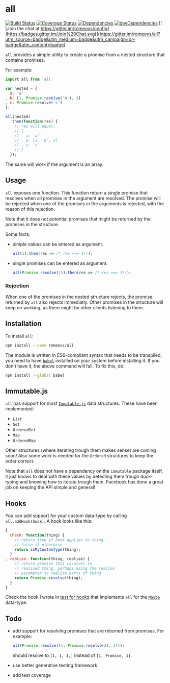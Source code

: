 # all

[![Build Status](https://travis-ci.org/romeovs/all.svg?branch=master)](https://travis-ci.org/romeovs/all)
[![Coverage Status](https://coveralls.io/repos/romeovs/all/badge.svg?branch=master)](https://coveralls.io/r/romeovs/all?branch=master)
[![Dependencies](https://david-dm.org/romeovs/all.svg)](https://david-dm.org/romeovs/all)
[![devDependencies](https://david-dm.org/romeovs/all/dev-status.svg)](https://david-dm.org/romeovs/all#info=devDependencies)
[![Join the chat at https://gitter.im/romeovs/config](https://badges.gitter.im/Join%20Chat.svg)](https://gitter.im/romeovs/all?utm_source=badge&utm_medium=badge&utm_campaign=pr-badge&utm_content=badge)

`all` provides a simple utility to create a promise
from a nested structure that contains promises.

For example:
```js
import all from 'all'

var nested = {
  a: 'a'
, b: [1, Promise.resolve('b'), 3]
, c: Promise.resolve('c')
};

all(nested)
  .then(function(res) {
    // res will equal:
    // {
    //   a: 'a'
    // , b: [1, 'b', 3]
    // , c: 'c'
    // }
  });
```
The same will work if the argument is an array.

## Usage
`all` exposes one function.  This function return a single promise
that resolves when all promises in the argument are resolved.  The promise
will be rejected when one of the promises in the arguments is rejected, with
the reason of this rejection.

Note that it does not potential promises that might be returned by the promises
in the structure.

Some facts:

 - simple values can be entered as argument.

    ```js
    all(1).then(res => /* res === 1*/);
    ```
 - single promises can be entered as argument.

    ```js
    all(Promise.resolve(1)).then(res => /* res === 1*/);
    ```

### Rejection
When one of the promises in the nested structure rejects, the promise returned
by `all` also rejects immediatly.  Other promises in the structure will keep on
working, as there might be other clients listening to them.

## Installation

To install `all`:
```sh
npm install --save romeovs/all
```

The module is written in ES6-compliant syntax that needs to
be transpiled, you need to have [`babel`](https://babeljs.io) installed
on your system before installing it.  If you don't have it, the above command
will fail.  To fix this, do:

```sh
npm install --global babel
```

## Immutable.js
`all` has support for most [`Immutable.js`](https://github.com/facebook/immutable-js) 
data structures.  These have been implemented:

  - `List`
  - `Set`
  - `OrderedSet`
  - `Map`
  - `OrderedMap`

Other structures (where iterating trough them makes sense) are coming soon!
Also some work is needed for the `Ordered` structures to keep the order correct.

Note that `all` does not have a dependency on the `immutable` package itself,
it just knows to deal with these values by detecting them trough duck-typing and
knowing how to iterate trough them.  Facebook has done a great job on keeping
the API simple and general!

## Hooks
You can add support for your custom data-type by calling `all.addHook(hook)`.
A hook looks like this:

```js
{
  check: function(thing) {
    // return true if hook applies to thing,
    // false if otherwise
    return isMyCustomType(thing);
  }
, realise: function(thing, realise) {
    // return promise that resolves to
    // realised thing, perhaps using the realise
    // parameter to realise parts of thing
    return Promise.resolve(thing);
  }
}
```

Check the hook I wrote in [test for
hooks](https://github.com/romeovs/all/blob/master/test/hooks.js#L11-L24)
that implements `all` for the
[`Maybe`](https://github.com/romeovs/all/blob/master/test/maybe.js) data-type.


## Todo

  - add support for resolving promises that are returned from promises.
    For example:

    ```js
    all(Promise.resolve([1, Promise.resolve(2), 2]));
    ```

    should resolve to `[1, 1, 1,]` instead of `[1, Promise, 1]`.

  - use better generative testing framework
  - add test coverage


